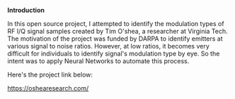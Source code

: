 **Introduction**

In this open source project, I attempted to identify the modulation types of RF I/Q signal samples created by Tim O'shea, a researcher at Virginia Tech. The motivation of the project was funded by DARPA to identify emitters at various signal to noise ratios. However, at low ratios, it becomes very difficult for individuals to identify signal's modulation type by eye. So the intent was to apply Neural Networks to automate this process. 

Here's the project link below:

https://oshearesearch.com/
